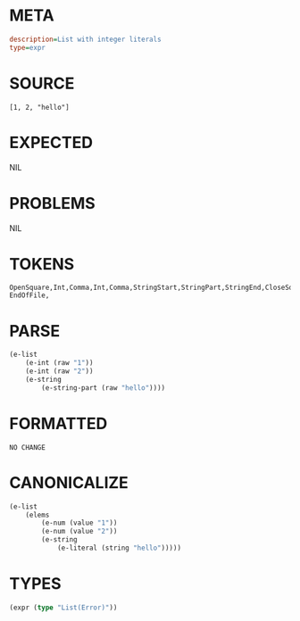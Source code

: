 # META
~~~ini
description=List with integer literals
type=expr
~~~
# SOURCE
~~~roc
[1, 2, "hello"]
~~~
# EXPECTED
NIL
# PROBLEMS
NIL
# TOKENS
~~~zig
OpenSquare,Int,Comma,Int,Comma,StringStart,StringPart,StringEnd,CloseSquare,
EndOfFile,
~~~
# PARSE
~~~clojure
(e-list
	(e-int (raw "1"))
	(e-int (raw "2"))
	(e-string
		(e-string-part (raw "hello"))))
~~~
# FORMATTED
~~~roc
NO CHANGE
~~~
# CANONICALIZE
~~~clojure
(e-list
	(elems
		(e-num (value "1"))
		(e-num (value "2"))
		(e-string
			(e-literal (string "hello")))))
~~~
# TYPES
~~~clojure
(expr (type "List(Error)"))
~~~
